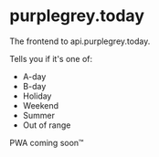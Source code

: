 # purplegrey.today

The frontend to api.purplegrey.today.

Tells you if it's one of:
- A-day
- B-day
- Holiday
- Weekend
- Summer
- Out of range

PWA coming soon:tm:
